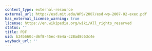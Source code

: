 ```yaml
---
content_type: external-resource
external_url: http://esd.mit.edu/WPS/2007/esd-wp-2007-02-exec.pdf
has_external_license_warning: true
license: https://en.wikipedia.org/wiki/All_rights_reserved
status: ''
title: PDF
uid: b24b660c-d6f8-45ec-8e4a-c28ad8c63c4e
wayback_url: ''
---
```

